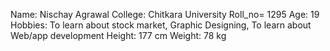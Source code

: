 Name: Nischay Agrawal
College: Chitkara University
Roll_no= 1295
Age: 19
Hobbies: To learn about stock market, Graphic Designing, To learn about Web/app development
Height: 177 cm
Weight: 78 kg